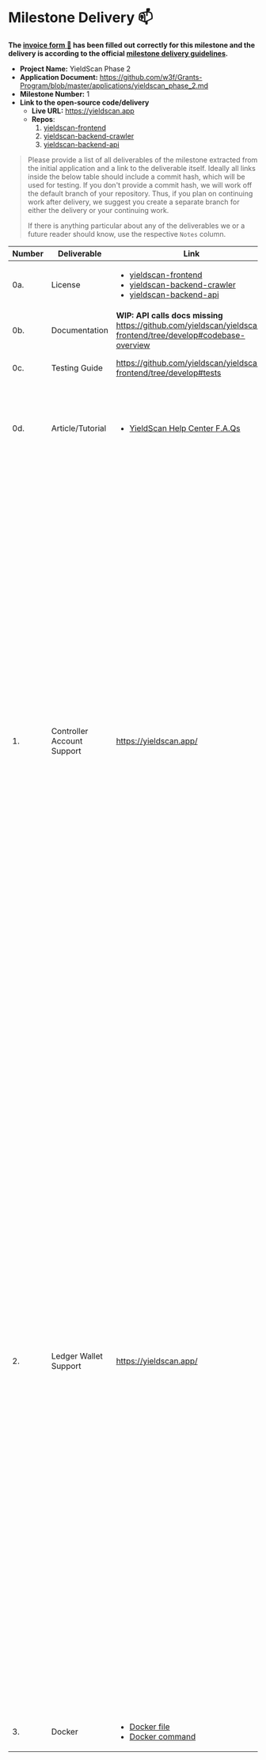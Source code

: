 # Milestone Delivery :mailbox:

**The [invoice form :pencil:](https://docs.google.com/forms/d/e/1FAIpQLSfmNYaoCgrxyhzgoKQ0ynQvnNRoTmgApz9NrMp-hd8mhIiO0A/viewform) has been filled out correctly for this milestone and the delivery is according to the official [milestone delivery guidelines](https://github.com/w3f/Grants-Program/blob/master/docs/milestone-deliverables-guidelines.md).**  

* **Project Name:** YieldScan Phase 2
* **Application Document:** https://github.com/w3f/Grants-Program/blob/master/applications/yieldscan_phase_2.md 
* **Milestone Number:** 1
* **Link to the open-source code/delivery**
    * **Live URL:** https://yieldscan.app
    * **Repos**:
        1. [yieldscan-frontend](https://github.com/yieldscan/yieldscan-frontend)
        2. [yieldscan-backend-crawler](https://github.com/yieldscan/yieldscan-backend-crawler)
        3. [yieldscan-backend-api](https://github.com/yieldscan/yieldscan-backend-api)

> Please provide a list of all deliverables of the milestone extracted from the initial application and a link to the deliverable itself. Ideally all links inside the below table should include a commit hash, which will be used for testing. If you don't provide a commit hash, we will work off the default branch of your repository. Thus, if you plan on continuing work after delivery, we suggest you create a separate branch for either the delivery or your continuing work. 
> 
> If there is anything particular about any of the deliverables we or a future reader should know, use the respective `Notes` column.

| Number | Deliverable | Link | Notes |
| ------------- | ------------- | ------------- |------------- |
| 0a. | License | <ul><li>[yieldscan-frontend](https://github.com/yieldscan/yieldscan-frontend/blob/master/LICENSE.md)</li><li>[yieldscan-backend-crawler](https://github.com/yieldscan/yieldscan-backend-crawler/blob/master/LICENSE.md)</li><li>[yieldscan-backend-api](https://github.com/yieldscan/yieldscan-backend-api/blob/master/LICENSE.md)</li></ul> | All repos listed here are open source under the GNU General Public License v3.0 |
| 0b. | Documentation | **WIP: API calls docs missing** https://github.com/yieldscan/yieldscan-frontend/tree/develop#codebase-overview |  |
| 0c. | Testing Guide | https://github.com/yieldscan/yieldscan-frontend/tree/develop#tests | For testing of the application itself, the required information is added in the "Notes" column of the specific deliverables below  |
| 0d. | Article/Tutorial | <ul><li>[YieldScan Help Center F.A.Qs](https://intercom.help/yieldscan/en/collections/3054128-f-a-qs-from-the-community)</li></ul> | <ul><li>Most tutorials on yieldscan are embedded within the platform's UX flow itself for a more cohesive end user experience. This can be seen in the "Notes" column of deliverables 1 & 2.</li><li>The few things which didn't fit the flow are documented as FAQs in our help center.</li></ul> | 
| 1. | Controller Account Support | https://yieldscan.app/ | <ul><li>Users who have already set up separate stash and controller keys can now stake in a couple of clicks through yieldscan.</li><li>New users or users who haven't setup a separate controller account for staking, now have the option to choose between "Express" and "Secure":<br><br><img width="350" alt="Staking mode prompt" src="https://user-images.githubusercontent.com/40575379/130315712-8ff73da7-8d45-49d4-9c7e-557b61e4e310.png"><br><br></li><li>"Express" mode allows users to proceed to staking with the same account as both stash and controller for quicker and simpler onboarding.</li><li>"Secure" mode guides the user step by step through the process of setting up a controller:<br><br><img width="350" alt="Secure staking steps" src="https://user-images.githubusercontent.com/10279686/129223577-376334e0-d63e-4e1c-9ec3-15bf11bbcbe4.png"><br><br></li></ul> | 
| 2. | Ledger Wallet Support | https://yieldscan.app/ | <ul><li>Ledger users are guided step by step for connecting their ledger device through the polkadot{.js} extension to yieldscan on the [wallet setup page](https://yieldscan.app/setup-wallet): <br><br> <img width="350" alt="Ledger onboarding" src="https://user-images.githubusercontent.com/40575379/130315433-ddb7d916-f1ed-4a59-a9a8-d3806cf8d0b5.png"><br><br></li><li>We added a soft patch to the transaction confirmation step, which asks ledger users to sign transactions one by one instead of batching them together:<br><br><img width="350" alt="Account source prompt" src="https://user-images.githubusercontent.com/40575379/130315567-b20707c5-4226-4594-a5b7-e4bc06509bc5.png"><br><br><img width="350" alt="Ledger signing patch" src="https://user-images.githubusercontent.com/40575379/130315578-b7bb1473-bb42-4d70-b58c-dc40379132fd.png"><br><br></li><li>**Additional info:** *We intend to remove this patch once batch transactions are completely supported on ledger devices.*</li></ul> |
| 3. | Docker| <ul><li>[Docker file](https://hub.docker.com/r/sahilnanda/yieldscan-frontend)</li><li>[Docker command](https://github.com/yieldscan/yieldscan-frontend/tree/develop#docker)</li></ul>  |
